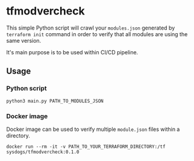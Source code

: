 # tfmodvercheck

This simple Python script will crawl your `modules.json` generated by `terraform init` command in order to verify that all modules are using the same version.

It's main purpose is to be used within CI/CD pipeline.

## Usage

### Python script

```shell script
python3 main.py PATH_TO_MODULES_JSON
```

### Docker image

Docker image can be used to verify multiple `module.json` files within a directory.

```shell script
docker run --rm -it -v PATH_TO_YOUR_TERRAFORM_DIRECTORY:/tf sysdogs/tfmodvercheck:0.1.0
```

